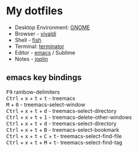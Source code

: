 # My dotfiles

* Desktop Environment: [GNOME](https://gnome.org)
* Browser -  [vivaldi](https://vivaldi.com)
* Shell - [fish](https:/fishshell.com)
* Terminal: [terminator](https://gnome-terminator.org)
* Editor - [emacs](https://emacs.org) / Sublime
* Notes - [joplin](https://joplinapp.org)

## emacs key bindings
<kbd>F9</kbd> rainbow-delimiters<br />
<kbd>Ctrl</kbd> + <kbd>x</kbd> + <kbd>t</kbd> + <kbd>t</kbd> - treemacs<br />
<kbd>M</kbd> + <kbd>0</kbd> - treemacs-select-window<br />
<kbd>Ctrl</kbd> + <kbd>x</kbd> + <kbd>t</kbd> + <kbd>d</kbd> - treemacs-select-directory<br />
<kbd>Ctrl</kbd> + <kbd>x</kbd> + <kbd>t</kbd> + <kbd>1</kbd> - treemacs-delete-other-windows<br />
<kbd>Ctrl</kbd> + <kbd>x</kbd> + <kbd>t</kbd> + <kbd>d</kbd> - treemacs-select-directory<br />
<kbd>Ctrl</kbd> + <kbd>x</kbd> + <kbd>t</kbd> + <kbd>B</kbd> - treemacs-select-bookmark<br />
<kbd>Ctrl</kbd> + <kbd>x</kbd> + <kbd>t</kbd> + <kbd>C</kbd> + <kbd>t</kbd>- treemacs-select-find-file<br />
<kbd>Ctrl</kbd> + <kbd>x</kbd> + <kbd>t</kbd> + <kbd>M</kbd> + <kbd>t</kbd>- treemacs-select-find-tag<br />

